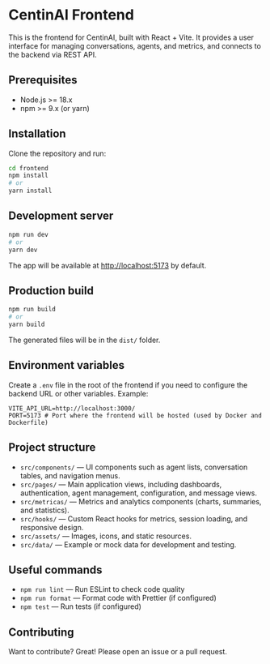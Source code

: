 # CentinAI Frontend

This is the frontend for CentinAI, built with React + Vite. It provides a user interface for managing conversations, agents, and metrics, and connects to the backend via REST API.

## Prerequisites

- Node.js >= 18.x
- npm >= 9.x (or yarn)

## Installation

Clone the repository and run:

```bash
cd frontend
npm install
# or
yarn install
```

## Development server

```bash
npm run dev
# or
yarn dev
```

The app will be available at [http://localhost:5173](http://localhost:5173) by default.

## Production build

```bash
npm run build
# or
yarn build
```

The generated files will be in the `dist/` folder.

## Environment variables

Create a `.env` file in the root of the frontend if you need to configure the backend URL or other variables. Example:

```
VITE_API_URL=http://localhost:3000/
PORT=5173 # Port where the frontend will be hosted (used by Docker and Dockerfile)
```

## Project structure

- `src/components/` — UI components such as agent lists, conversation tables, and navigation menus.
- `src/pages/` — Main application views, including dashboards, authentication, agent management, configuration, and message views.
- `src/metricas/` — Metrics and analytics components (charts, summaries, and statistics).
- `src/hooks/` — Custom React hooks for metrics, session loading, and responsive design.
- `src/assets/` — Images, icons, and static resources.
- `src/data/` — Example or mock data for development and testing.

## Useful commands

- `npm run lint` — Run ESLint to check code quality
- `npm run format` — Format code with Prettier (if configured)
- `npm test` — Run tests (if configured)

## Contributing

Want to contribute? Great! Please open an issue or a pull request.
